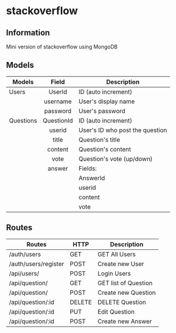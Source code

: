 # stackoverflow

## Information

Mini version of stackoverflow using MongoDB


## Models

| Models    |    Field   | Description                     |
|-----------|:----------:|---------------------------------|
| Users     |   UserId   | ID (auto increment)             |
|           |  username  | User's display name             |
|           |  password  | User's password                 |
| Questions | QuestionId | ID (auto increment)             |
|           |   userid   | User's ID who post the question |
|           |    title   | Question's title                |
|           |   content  | Question's content              |
|           |    vote    | Question's vote (up/down)       |
|           |   answer   | Fields:                         |
|           |            | AnswerId                        |
|           |            | userid                          |
|           |            | content                         |
|           |            | vote                            |

## Routes

| Routes              | HTTP   | Description          |
|---------------------|--------|----------------------|
| /auth/users          | GET    | GET All Users        |
| /auth/users/register | POST   | Create new User      |
| /api/users/         | POST   | Login Users          |
| /api/question/      | GET    | GET list of Question |
| /api/question/      | POST   | Create new Question  |
| /api/question/:id   | DELETE | DELETE Question      |
| /api/question/:id   | PUT    | Edit Question        |
| /api/question/:id   | POST   | Create new Answer    |
